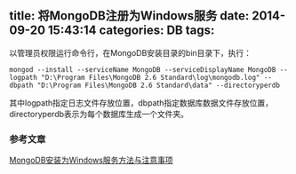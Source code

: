 title: 将MongoDB注册为Windows服务
date: 2014-09-20 15:43:14
categories: DB
tags:
---
以管理员权限运行命令行，在MongoDB安装目录的bin目录下，执行：
```
mongod --install --serviceName MongoDB --serviceDisplayName MongoDB --logpath "D:\Program Files\MongoDB 2.6 Standard\log\mongodb.log" --dbpath "D:\Program Files\MongoDB 2.6 Standard\data" --directoryperdb
```
其中logpath指定日志文件存放位置，dbpath指定数据库数据文件存放位置，directoryperdb表示为每个数据库生成一个文件夹。

### 参考文章
[MongoDB安装为Windows服务方法与注意事项](http://blog.csdn.net/chaijunkun/article/details/7227967)